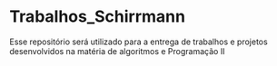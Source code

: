 # Trabalhos_Schirrmann
Esse repositório será utilizado para a entrega de trabalhos e projetos desenvolvidos na matéria de algoritmos e Programação II
